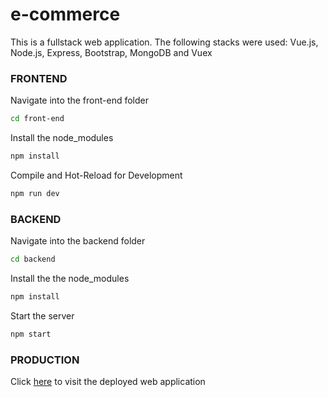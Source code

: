 # e-commerce

This is a fullstack web application. 
The following stacks were used: Vue.js, Node.js, Express, Bootstrap, MongoDB and Vuex

### FRONTEND

Navigate into the front-end folder

```sh
cd front-end
```

Install the node_modules

```sh
npm install
```

Compile and Hot-Reload for Development

```sh
npm run dev
```

### BACKEND

Navigate into the backend folder

```sh
cd backend
```

Install the the node_modules

```sh
npm install
```

Start the server

```sh
npm start
```

### PRODUCTION

Click [here](https://e-commerce-pi-lyart-60.vercel.app/) to visit the deployed web application